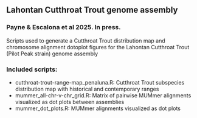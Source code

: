 ## Lahontan Cutthroat Trout genome assembly 
### Payne & Escalona et al 2025. In press.
Scripts used to generate a Cutthroat Trout distribution map and 
chromosome alignment dotoplot figures for the 
Lahontan Cutthroat Trout (Pilot Peak strain) genome assembly

### Included scripts:
- cutthroat-trout-range-map_penaluna.R: Cutthroat Trout subspecies distribution map with historical and contemporary ranges
- mummer_all-chr-v-chr_grid.R: Matrix of pairwise MUMmer alignments visualized as dot plots between assemblies 
- mummer_dot_plots.R: MUMmer alignments visualized as dot plots

